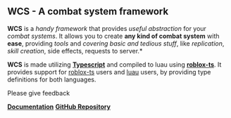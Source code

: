 ## WCS - A combat system framework

**WCS** is a *handy framework* that provides *useful abstraction* for your *combat systems*. It allows you to create **any kind of combat system** with **ease**, providing *tools* and *covering basic and tedious stuff*, like *replication*, *skill creation*, side effects, requests to server.*

**WCS** is made utilizing **[Typescript](<https://typescriptlang.org/>)** and compiled to luau using **[roblox-ts](<https://roblox-ts.com/>)**. It provides support for
[roblox-ts](<https://roblox-ts.com/>) users and [luau](<https://luau-lang.org/>) users,
by providing type definitions for both languages.

Please give feedback

[**Documentation**](<https://wad4444.github.io/WCS/>)
[**GitHub Repository**](<https://github.com/wad4444/WCS>)